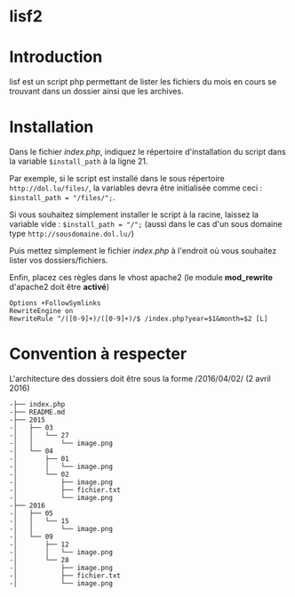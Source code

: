lisf2
====

Introduction
====
lisf est un script php permettant de lister les fichiers du mois en cours se trouvant dans un dossier ainsi que les archives.

Installation
====
Dans le fichier *index.php*, indiquez le répertoire d'installation du script dans la variable `$install_path` à la ligne 21.

Par exemple, si le script est installé dans le sous répertoire `http://dol.lu/files/`, la variables devra être initialisée comme ceci : `$install_path = "/files/";`.

Si vous souhaitez simplement installer le script à la racine, laissez la variable vide : `$install_path = "/";` (aussi dans le cas d'un sous domaine type `http://sousdomaine.dol.lu/`)

Puis mettez simplement le fichier *index.php* à l'endroit où vous souhaitez lister vos dossiers/fichiers.

Enfin, placez ces règles dans le vhost apache2 (le module **mod_rewrite** d'apache2 doit être **activé**)
```
Options +FollowSymlinks
RewriteEngine on
RewriteRule ^/([0-9]+)/([0-9]+)/$ /index.php?year=$1&month=$2 [L]
```

Convention à respecter
====
L'architecture des dossiers doit être sous la forme /2016/04/02/ (2 avril 2016)
```
-├── index.php
-├── README.md
-├── 2015
-│   ├── 03
-│   │   └── 27
-│   │       └── image.png
-│   └── 04
-│       ├── 01
-│       │   └── image.png
-│       └── 02
-│           ├── image.png
-│           ├── fichier.txt
-│           └── image.png
-├── 2016
-│   ├── 05
-│   │   └── 15
-│   │       └── image.png
-│   └── 09
-│       ├── 12
-│       │   └── image.png
-│       └── 28
-│           ├── image.png
-│           ├── fichier.txt
-│           └── image.png
```
